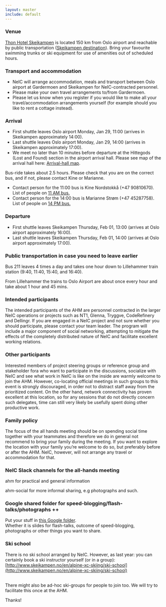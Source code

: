 ```yaml
---
layout: master
include: default
---
```


### Venue

[Thon Hotel
Skeikampen](http://www.thonhotels.com/hotels/countrys/norway/skeikampen/thon-hotel-skeikampen/)
is located 150 km from Oslo airport and reachable by public transportation
([Skeikampen destination](http://www.skeikampen.no/en)).  Bring your favourite
swimming trunks or ski equipment for use of amenities out of scheduled hours.

### Transport and accommodation

- NeIC will arrange accommodation, meals and transport between Oslo airport at Gardermoen and Skeikampen for NeIC-contracted personnel.
- Please make your own travel arrangements to/from Gardermoen.
- Please let us know when you register if you would like to make all your travel/accommodation arrangements yourself (for example should you like to rent a cottage instead).


### Arrival
- First shuttle leaves Oslo airport Monday, Jan 29, 11:00 (arrives in Skeikampen approximately 14:00).
- Last shuttle leaves Oslo airport Monday, Jan 29, 14:00 (arrives in Skeikampen approximately 17:00).
- We meet no later than 10 minutes before departure at the Hittegods (Lost and Found) section in the airport arrival hall. Please see map of the arrival hall here:  [Arrival-hall map](../assets/files/arrival_map.png).

Bus-ride takes about 2.5 hours. Please check that you are on the correct bus, and if not, please contact Kine or Marianne. 

- Contact person for the 11:00 bus is Kine Nordstokkå (+47 90810670). List of people on [11 AM bus.](./assets/files/Bus_11.xlsx) 
- Contact person for the 14:00 bus is Marianne Strøm (+47 45287758). List of people on [14 PM bus.](./assets/files/Bus_14.xlsx) 



### Departure
- First shuttle leaves Skeikampen Thursday, Feb 01, 13:00 (arrives at Oslo airport approximately 16:00).
- Last shuttle leaves Skeikampen Thursday, Feb 01, 14:00 (arrives at Oslo airport approximately 17:00).

### Public transportation in case you need to leave earlier
Bus 211 leaves 4 times a day and takes one hour down to Lillehammer
train station (9:40, 11:40, 15:40, and 16:40).

From Lillehammer the trains to Oslo Airport are about once every hour
and take about 1 hour and 45 mins.


### Intended participants
The intended participants of the AHM are personnel contracted in the larger NeIC
operations or projects such as NT1, Glenna, Tryggve, CodeRefinery and Dellingr. 
If you are engaged in a NeIC project and not sure whether you should participate, 
please contact your team leader.  The program will include a major component of social 
networking, attempting to mitigate the effects of the completely distributed nature of 
NeIC and facilitate excellent working relations.


### Other participants
Interested members of project steering groups or reference group and
stakeholder fora who want to participate in the discussions, socialize with
NeIC and see what work in NeIC is like on the inside are warmly welcome to join
the AHM. However, co-locating official meetings in such groups to this event is
strongly discouraged, in order not to distract staff away from the prioritized
content. On the other hand, network connectivity has proven excellent at this
location, so for any sessions that do not directly concern such delegates, time
can still very likely be usefully spent doing other productive work.

### Family policy
The focus of the all hands meeting should be on spending social time together
with your teammates and therefore we do in general not recommend to bring your
family during the meeting. If you want to explore the location with your family
you’re welcome to do so, but preferably before or after the AHM. NeIC, however,
will not arrange any travel or accommodation for that.

### NeIC Slack channels for the all-hands meeting
ahm for practical and general information

ahm-social for more informal sharing, e.g photographs and such.


### Google shared folder for speed-blogging/flash-talks/photographs ++
Put your stuff in [this Google folder](https://drive.google.com/drive/folders/1Jl02bAjxRoW2hWvpyE17TkiRqWG1IghK?usp=sharing). <br>
Whether it is slides for flash-talks, outcome of speed-blogging, photographs or other things you want to share. <br>


### Ski school
There is no ski school arranged by NeIC. However, as last year: you can certainly book a ski instructor yourself (or in a group): <br>
[http://www.skeikampen.no/en/alpine-xc-skiing/ski-school](http://www.skeikampen.no/en/alpine-xc-skiing/ski-school)<br><br>

There might also be ad-hoc ski-groups for people to join too. We will try to facilitate this once at the AHM. 


Thanks!